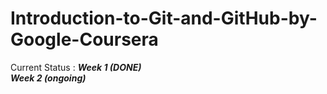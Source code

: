 # Introduction-to-Git-and-GitHub-by-Google-Coursera
Current Status :
***Week 1 (DONE)***                            
***Week 2 (ongoing)***